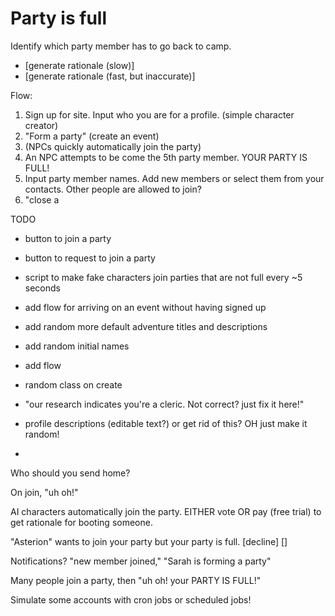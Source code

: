 # Party is full

Identify which party member has to go back to camp. 

- [generate rationale (slow)]
- [generate rationale (fast, but inaccurate)]

Flow:
1. Sign up for site. Input who you are for a profile. (simple character creator)
2. "Form a party" (create an event)
3. (NPCs quickly automatically join the party)
4. An NPC attempts to be come the 5th party member. YOUR PARTY IS FULL!
6. Input party member names. Add new members or select them from your contacts.
   Other people are allowed to join?
7. "close a

TODO
- button to join a party
- button to request to join a party
- script to make fake characters join parties that are not full every ~5 seconds


- add flow for arriving on an event without having signed up
- add random more default adventure titles and descriptions
- add random initial names
- add flow
- random class on create
- "our research indicates you're a cleric. Not correct? just fix it here!"
- profile descriptions (editable text?) or get rid of this? OH just make it random!
- 


Who should you send home?

On join, "uh oh!"

AI characters automatically join the party.
EITHER vote OR pay (free trial) to get rationale for booting someone.

"Asterion" wants to join your party but your party is full.
[decline] []

Notifications? "new member joined," "Sarah is forming a party"

Many people join a party, then "uh oh! your PARTY IS FULL!"

Simulate some accounts with cron jobs or scheduled jobs!